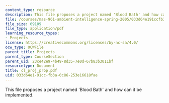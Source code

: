 ```yaml
---
content_type: resource
description: This file proposes a project named 'Blood Bath' and how can it be implemented.
file: /courses/mas-961-ambient-intelligence-spring-2005/033d64e191ccfb3a0c86253e16618fae_cl_proj_prop.pdf
file_size: 69109
file_type: application/pdf
learning_resource_types:
- Projects
license: https://creativecommons.org/licenses/by-nc-sa/4.0/
ocw_type: OCWFile
parent_title: Projects
parent_type: CourseSection
parent_uid: 23ce42e9-4b49-8d35-7e0d-67b83b3011bf
resourcetype: Document
title: cl_proj_prop.pdf
uid: 033d64e1-91cc-fb3a-0c86-253e16618fae
---
```

This file proposes a project named 'Blood Bath' and how can it be implemented.